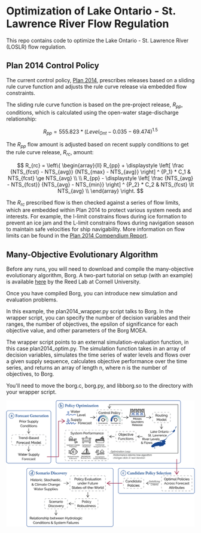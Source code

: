 # Optimization of Lake Ontario - St. Lawrence River Flow Regulation

This repo contains code to optimize the Lake Ontario - St. Lawrence River (LOSLR) flow regulation. 

## Plan 2014 Control Policy

The current control policy, [Plan 2014](resources/Plan_2014_Report.pdf), prescribes releases based on a sliding rule curve function and adjusts the rule curve release via embedded flow constraints. 

The sliding rule curve function is based on the pre-project release, $R_{pp}$, conditions, which is calculated using the open-water stage-discharge relationship:

$$ 
R_{pp} = 555.823 * (Level_{Ont} - 0.035 - 69.474)^{1.5} 
$$

The $R_{pp}$ flow amount is adjusted based on recent supply conditions to get the rule curve release, $R_{rc}$, amount:

$$ 
R_{rc} =  \left\{
\begin{array}{ll}
R_{pp} + \displaystyle \left[ \frac {NTS_{fcst} - NTS_{avg}} {NTS_{max} - NTS_{avg}} \right] ^ {P_1} * C_1 & NTS_{fcst} \ge NTS_{avg} \\
\\
R_{pp} - \displaystyle \left[ \frac {NTS_{avg} - NTS_{fcst}} {NTS_{avg} - NTS_{min}} \right] ^ {P_2} * C_2 & NTS_{fcst} \lt NTS_{avg} \\
\end{array} 
\right. 
$$

The $R_{rc}$ prescribed flow is then checked against a series of flow limits, which are embedded within Plan 2014 to protect various system needs and interests. For example, the I-limit constrains flows during ice formation to prevent an ice jam and the L-limit constrains flows during navigation season to maintain safe velocities for ship navigability. More information on flow limits can be found in the [Plan 2014 Compendium Report](resources/Plan2014_CompendiumReport.pdf).

## Many-Objective Evolutionary Algorithm

Before any runs, you will need to download and compile the many-objective evolutionary algorithm, Borg. A two-part tutorial on setup (with an example) is available [here](https://waterprogramming.wordpress.com/2015/06/25/basic-borg-moea-use-for-the-truly-newbies-part-12/) by the Reed Lab at Cornell University.

Once you have compiled Borg, you can introduce new simulation and evaluation problems.

In this example, the plan2014_wrapper.py script talks to Borg. In the wrapper script, you can specify the number of decision variables and their ranges, the number of objectives, the epsilon of significance for each objective value, and other parameters of the Borg MOEA.

The wrapper script points to an external simulation-evaluation function, in this case plan2014_optim.py. The simulation function takes in an array of decision variables, simulates the time series of water levels and flows over a given supply sequence, calculates objective performance over the time series, and returns an array of length n, where n is the number of objectives, to Borg.

You'll need to move the borg.c, borg.py, and libborg.so to the directory with your wrapper script.

![workflow](resources/workflow.png)
